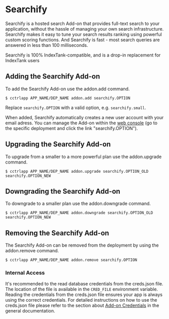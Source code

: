 # Searchify

Searchify is a hosted search Add-on that provides full-text search to your application, without the hassle of managing your own search infrastructure. Searchify makes it easy to tune your search results ranking using powerful custom scoring functions. And Searchify is fast - most search queries are answered in less than 100 milliseconds.

Searchify is 100% IndexTank-compatible, and is a drop-in replacement for IndexTank users

## Adding the Searchify Add-on

To add the Searchify Add-on use the addon.add command.

~~~
$ cctrlapp APP_NAME/DEP_NAME addon.add searchify.OPTION
~~~
Replace `searchify.OPTION` with a valid option, e.g. `searchify.small`.

When added, Searchify automatically creates a new user account with your email adress. You can manage the Add-on within the [web console](https://console.cloudcontrolled.com/) (go to the specific deployment and click the link "searchify.OPTION").

## Upgrading the Searchify Add-on

To upgrade from a smaller to a more powerful plan use the addon.upgrade command.

~~~
$ cctrlapp APP_NAME/DEP_NAME addon.upgrade searchify.OPTION_OLD searchify.OPTION_NEW
~~~

## Downgrading the Searchify Add-on

To downgrade to a smaller plan use the addon.downgrade command.

~~~
$ cctrlapp APP_NAME/DEP_NAME addon.downgrade searchify.OPTION_OLD searchify.OPTION_NEW
~~~

## Removing the Searchify Add-on

The Searchify Add-on can be removed from the deployment by using the addon.remove command.

~~~
$ cctrlapp APP_NAME/DEP_NAME addon.remove searchify.OPTION
~~~

### Internal Access

It's recommended to the read database credentials from the creds.json file. The location of the file is available in the `CRED_FILE` environment variable. Reading the credentials from the creds.json file ensures your app is always using the correct credentials. For detailed instructions on how to use the creds.json file please refer to the section about [Add-on Credentials](https://www.cloudcontrol.com/dev-center/Platform%20Documentation#add-ons) in the general documentation.
